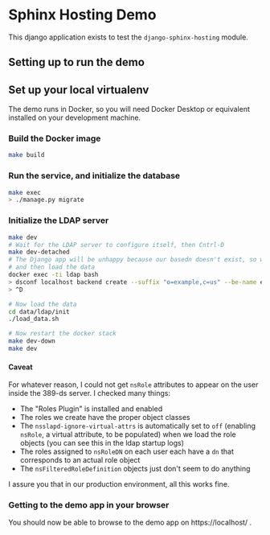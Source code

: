 # Sphinx Hosting Demo

This django application exists to test the `django-sphinx-hosting` module.

## Setting up to run the demo

## Set up your local virtualenv

The demo runs in Docker, so you will need Docker Desktop or equivalent installed
on your development machine.

### Build the Docker image

```bash
make build
```

### Run the service, and initialize the database

```bash
make exec
> ./manage.py migrate
```

### Initialize the LDAP server

```bash
make dev
# Wait for the LDAP server to configure itself, then Cntrl-D
make dev-detached
# The Django app will be unhappy because our basedn doesn't exist, so we need to do this
# and then load the data
docker exec -ti ldap bash
> dsconf localhost backend create --suffix "o=example,c=us" --be-name example
> ^D

# Now load the data
cd data/ldap/init
./load_data.sh

# Now restart the docker stack
make dev-down
make dev
```

#### Caveat

For whatever reason, I could not get `nsRole` attributes to appear on the user inside the 389-ds server.   I checked many things:

- The "Roles Plugin" is installed and enabled
- The roles we create have the proper object classes
- The `nsslapd-ignore-virtual-attrs` is automatically set to `off` (enabling `nsRole`, a virtual attribute, to be populated) when we load the role objects (you can see this in the ldap startup logs)
- The roles assigned to `nsRoleDN` on each user each have a `dn` that corresponds to an actual role object
- The `nsFilteredRoleDefinition` objects just don't seem to do anything

I assure you that in our production environment, all this works fine.

### Getting to the demo app in your browser

You should now be able to browse to the demo app on https://localhost/ .
